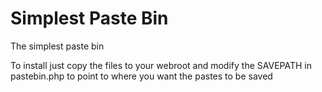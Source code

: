# Simplest Paste Bin
The simplest paste bin

To install just copy the files to your webroot and modify the SAVEPATH in pastebin.php to point to where you want the pastes to be saved
